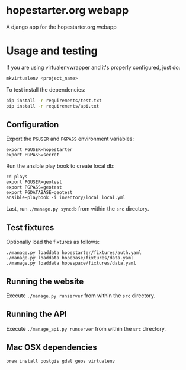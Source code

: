 hopestarter.org webapp
======================

A django app for the hopestarter.org webapp

# Usage and testing

If you are using virtualenvwrapper and it's properly configured, just do:

```bash
mkvirtualenv <project_name>
```

To test install the dependencies:

```bash
pip install -r requirements/test.txt
pip install -r requirements/api.txt
```

## Configuration

Export the `PGUSER` and `PGPASS` environment variables:

```
export PGUSER=hopestarter
export PGPASS=secret
```

Run the ansible play book to create local db:

```
cd plays
export PGUSER=geotest
export PGPASS=geotest
export PGDATABASE=geotest
ansible-playbook -i inventory/local local.yml
```

Last, run `./manage.py syncdb` from within the `src` directory.


## Test fixtures

Optionally load the fixtures as follows:

```
./manage.py loaddata hopestarter/fixtures/auth.yaml
./manage.py loaddata hopebase/fixtures/data.yaml
./manage.py loaddata hopespace/fixtures/data.yaml
```

## Running the website

Execute `./manage.py runserver` from within the `src` directory.

## Running the API

Execute `./manage_api.py runserver` from within the `src` directory.


## Mac OSX dependencies

```
brew install postgis gdal geos virtualenv
```

